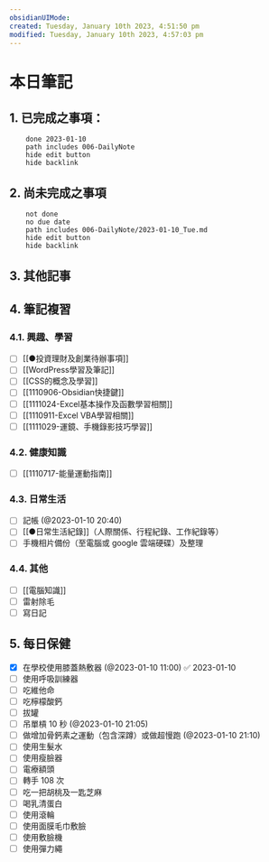 ```yaml
---
obsidianUIMode: 
created: Tuesday, January 10th 2023, 4:51:50 pm
modified: Tuesday, January 10th 2023, 4:57:03 pm
---
```

# 本日筆記



## 1. 已完成之事項：
```tasks
	done 2023-01-10
	path includes 006-DailyNote
	hide edit button 
	hide backlink
```

## 2. 尚未完成之事項
```tasks
	not done
	no due date
	path includes 006-DailyNote/2023-01-10_Tue.md
	hide edit button 
	hide backlink
```

## 3. 其他記事

## 4. 筆記複習
### 4.1. 興趣、學習
- [ ] [[●投資理財及創業待辦事項]]
- [ ] [[WordPress學習及筆記]]
- [ ] [[CSS的概念及學習]]
- [ ] [[1110906-Obsidian快捷鍵]]
- [ ] [[1111024-Excel基本操作及函數學習相關]]
- [ ] [[1110911-Excel VBA學習相關]]
- [ ] [[1111029-運鏡、手機錄影技巧學習]]

### 4.2. 健康知識
- [ ] [[1110717-能量運動指南]]

### 4.3. 日常生活
- [ ] 記帳 (@2023-01-10 20:40)
- [ ] [[●日常生活紀錄]]（人際關係、行程紀錄、工作紀錄等）
- [ ] 手機相片備份（至電腦或 google 雲端硬碟）及整理

### 4.4. 其他
- [ ] [[電腦知識]]
- [ ] 雷射除毛
- [ ] 寫日記

## 5. 每日保健
- [x] 在學校使用膝蓋熱敷器 (@2023-01-10 11:00) ✅ 2023-01-10
- [ ] 使用呼吸訓練器
- [ ] 吃維他命
- [ ] 吃檸檬酸鈣
- [ ] 拔罐 
- [ ] 吊單槓 10 秒 (@2023-01-10 21:05)
- [ ] 做增加骨鈣素之運動（包含深蹲）或做超慢跑 (@2023-01-10 21:10)
- [ ] 使用生髮水
- [ ] 使用瘦臉器
- [ ] 電療額頭
- [ ] 轉手 108 次
- [ ] 吃一把胡桃及一匙芝麻
- [ ] 喝乳清蛋白
- [ ] 使用滾輪
- [ ] 使用面膜毛巾敷臉
- [ ] 使用敷臉機
- [ ] 使用彈力繩